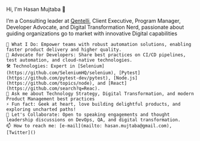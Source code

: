 Hi, I'm Hasan Mujtaba 👋

I’m a Consulting leader at [Qentelli](https://qentelli.com/), Client Executive, Program Manager, Developer Advocate, and Digital Transformation Nerd, passionate about guiding organizations go to market with innovative Digital capabilities

    🌟 What I Do: Empower teams with robust automation solutions, enabling faster product delivery and higher quality.
    🚀 Advocate for Developers: Share best practices on CI/CD pipelines, test automation, and cloud-native technologies.
    🛠 Technologies: Expert in [Selenium](https://github.com/SeleniumHQ/selenium), [Pytest](https://github.com/pytest-dev/pytest), [Node.js](https://github.com/topics/node), and [React](https://github.com/search?q=Reac).
    💬 Ask me about Technology Strategy, Digital Transformation, and modern Product Management best practices
    ⚡ Fun fact: Geek at heart, love building delightful products, and exploring uncharted paths!
    👯 Let's Collaborate: Open to speaking engagements and thought leadership discussions on DevOps, QA, and digital transformation.
    📫 How to reach me: [e-mail](mailto: hasan.mujtaba@gmail.com), [Twitter]()
